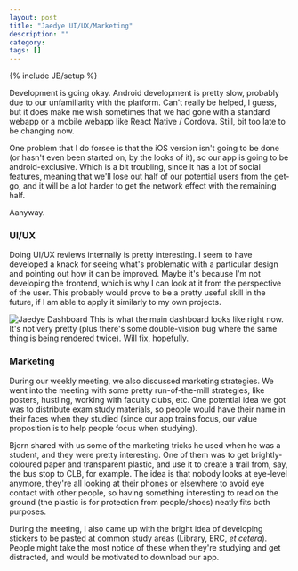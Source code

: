 ```yaml
---
layout: post
title: "Jaedye UI/UX/Marketing"
description: ""
category:
tags: []
---
```

{% include JB/setup %}

Development is going okay. Android development is pretty slow, probably due to our unfamiliarity with the platform. Can't really be helped, I guess, but it does make me wish sometimes that we had gone with a standard webapp or a mobile webapp like React Native / Cordova. Still, bit too late to be changing now.

One problem that I do forsee is that the iOS version isn't going to be done (or hasn't even been started on, by the looks of it), so our app is going to be android-exclusive. Which is a bit troubling, since it has a lot of social features, meaning that we'll lose out half of our potential users from the get-go, and it will be a lot harder to get the network effect with the remaining half.

Aanyway.

### UI/UX
Doing UI/UX reviews internally is pretty interesting. I seem to have developed a knack for seeing what's problematic with a particular design and pointing out how it can be improved. Maybe it's because I'm not developing the frontend, which is why I can look at it from the perspective of the user. This probably would prove to be a pretty useful skill in the future, if I am able to apply it similarly to my own projects.

![Jaedye Dashboard](/blog/images/jaedye_dashboard.jpg)
This is what the main dashboard looks like right now. It's not very pretty (plus there's some double-vision bug where the same thing is being rendered twice). Will fix, hopefully.

### Marketing
During our weekly meeting, we also discussed marketing strategies. We went into the meeting with some pretty run-of-the-mill strategies, like posters, hustling, working with faculty clubs, etc. One potential idea we got was to distribute exam study materials, so people would have their name in their faces when they studied (since our app trains focus, our value proposition is to help people focus when studying).

Bjorn shared with us some of the marketing tricks he used when he was a student, and they were pretty interesting. One of them was to get brightly-coloured paper and transparent plastic, and use it to create a trail from, say, the bus stop to CLB, for example. The idea is that nobody looks at eye-level anymore, they're all looking at their phones or elsewhere to avoid eye contact with other people, so having something interesting to read on the ground (the plastic is for protection from people/shoes) neatly fits both purposes.

During the meeting, I also came up with the bright idea of developing stickers to be pasted at common study areas (Library, ERC, _et cetera_). People might take the most notice of these when they're studying and get distracted, and would be motivated to download our app.
